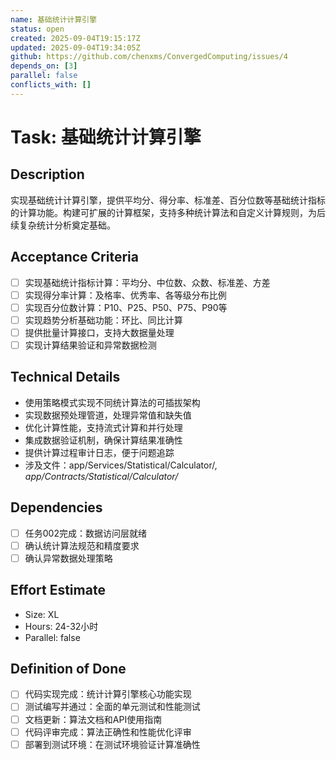 ```yaml
---
name: 基础统计计算引擎
status: open
created: 2025-09-04T19:15:17Z
updated: 2025-09-04T19:34:05Z
github: https://github.com/chenxms/ConvergedComputing/issues/4
depends_on: [3]
parallel: false
conflicts_with: []
---
```


# Task: 基础统计计算引擎

## Description
实现基础统计计算引擎，提供平均分、得分率、标准差、百分位数等基础统计指标的计算功能。构建可扩展的计算框架，支持多种统计算法和自定义计算规则，为后续复杂统计分析奠定基础。

## Acceptance Criteria
- [ ] 实现基础统计指标计算：平均分、中位数、众数、标准差、方差
- [ ] 实现得分率计算：及格率、优秀率、各等级分布比例
- [ ] 实现百分位数计算：P10、P25、P50、P75、P90等
- [ ] 实现趋势分析基础功能：环比、同比计算
- [ ] 提供批量计算接口，支持大数据量处理
- [ ] 实现计算结果验证和异常数据检测

## Technical Details
- 使用策略模式实现不同统计算法的可插拔架构
- 实现数据预处理管道，处理异常值和缺失值
- 优化计算性能，支持流式计算和并行处理
- 集成数据验证机制，确保计算结果准确性
- 提供计算过程审计日志，便于问题追踪
- 涉及文件：app/Services/Statistical/Calculator/*, app/Contracts/Statistical/Calculator/*

## Dependencies
- [ ] 任务002完成：数据访问层就绪
- [ ] 确认统计算法规范和精度要求
- [ ] 确认异常数据处理策略

## Effort Estimate
- Size: XL
- Hours: 24-32小时
- Parallel: false

## Definition of Done
- [ ] 代码实现完成：统计计算引擎核心功能实现
- [ ] 测试编写并通过：全面的单元测试和性能测试
- [ ] 文档更新：算法文档和API使用指南
- [ ] 代码评审完成：算法正确性和性能优化评审
- [ ] 部署到测试环境：在测试环境验证计算准确性
